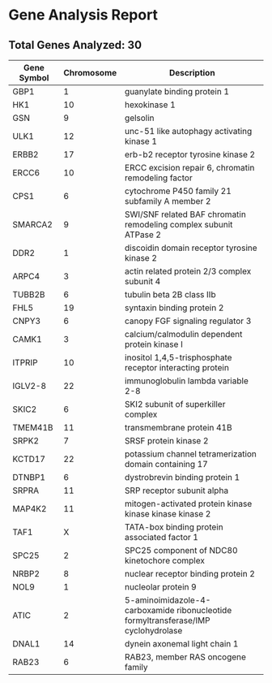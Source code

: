 # Gene Analysis Report

## Total Genes Analyzed: 30

| Gene Symbol | Chromosome | Description |
|------------|------------|-------------|
| GBP1 | 1 | guanylate binding protein 1 |
| HK1 | 10 | hexokinase 1 |
| GSN | 9 | gelsolin |
| ULK1 | 12 | unc-51 like autophagy activating kinase 1 |
| ERBB2 | 17 | erb-b2 receptor tyrosine kinase 2 |
| ERCC6 | 10 | ERCC excision repair 6, chromatin remodeling factor |
| CPS1 | 6 | cytochrome P450 family 21 subfamily A member 2 |
| SMARCA2 | 9 | SWI/SNF related BAF chromatin remodeling complex subunit ATPase 2 |
| DDR2 | 1 | discoidin domain receptor tyrosine kinase 2 |
| ARPC4 | 3 | actin related protein 2/3 complex subunit 4 |
| TUBB2B | 6 | tubulin beta 2B class IIb |
| FHL5 | 19 | syntaxin binding protein 2 |
| CNPY3 | 6 | canopy FGF signaling regulator 3 |
| CAMK1 | 3 | calcium/calmodulin dependent protein kinase I |
| ITPRIP | 10 | inositol 1,4,5-trisphosphate receptor interacting protein |
| IGLV2-8 | 22 | immunoglobulin lambda variable 2-8 |
| SKIC2 | 6 | SKI2 subunit of superkiller complex |
| TMEM41B | 11 | transmembrane protein 41B |
| SRPK2 | 7 | SRSF protein kinase 2 |
| KCTD17 | 22 | potassium channel tetramerization domain containing 17 |
| DTNBP1 | 6 | dystrobrevin binding protein 1 |
| SRPRA | 11 | SRP receptor subunit alpha |
| MAP4K2 | 11 | mitogen-activated protein kinase kinase kinase kinase 2 |
| TAF1 | X | TATA-box binding protein associated factor 1 |
| SPC25 | 2 | SPC25 component of NDC80 kinetochore complex |
| NRBP2 | 8 | nuclear receptor binding protein 2 |
| NOL9 | 1 | nucleolar protein 9 |
| ATIC | 2 | 5-aminoimidazole-4-carboxamide ribonucleotide formyltransferase/IMP cyclohydrolase |
| DNAL1 | 14 | dynein axonemal light chain 1 |
| RAB23 | 6 | RAB23, member RAS oncogene family |
